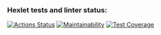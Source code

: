 ### Hexlet tests and linter status:
[![Actions Status](https://github.com/Antipoop/frontend-project-46/workflows/hexlet-check/badge.svg)](https://github.com/Antipoop/frontend-project-46/actions)
[![Maintainability](https://api.codeclimate.com/v1/badges/3a21ad1d142cd85bcfdd/maintainability)](https://codeclimate.com/github/Antipoop/frontend-project-46/maintainability)
[![Test Coverage](https://api.codeclimate.com/v1/badges/3a21ad1d142cd85bcfdd/test_coverage)](https://codeclimate.com/github/Antipoop/frontend-project-46/test_coverage)